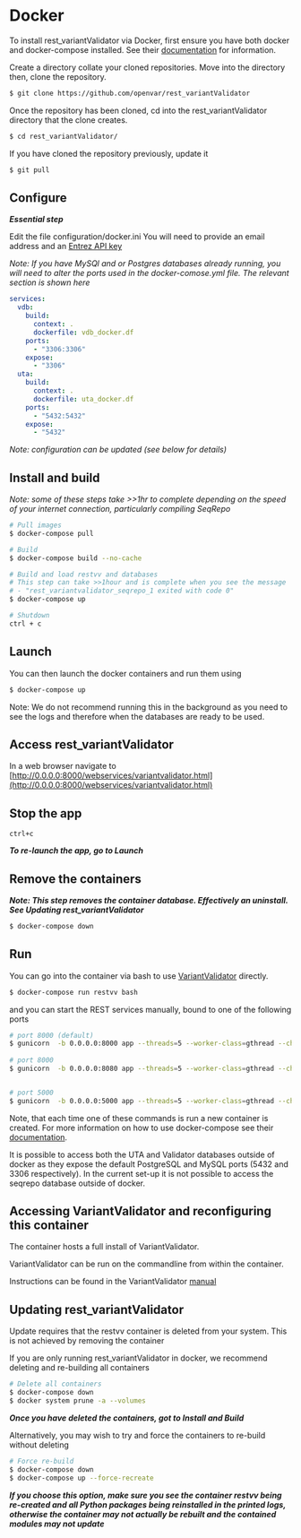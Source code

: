 # Docker

To install rest_variantValidator via Docker, first ensure you have both docker and docker-compose installed. 
See their [documentation](https://docs.docker.com/compose/install/) for information.

Create a directory collate your cloned repositories. Move into the directory then, clone the repository. 

```bash
$ git clone https://github.com/openvar/rest_variantValidator
```

Once the repository has been cloned, cd into the rest_variantValidator directory that the clone creates.
```bash
$ cd rest_variantValidator/
``` 

If you have cloned the repository previously, update it

```bash
$ git pull
```

## Configure

***Essential step***

Edit the file configuration/docker.ini
You will need to provide an email address and an 
[Entrez API key](https://ncbiinsights.ncbi.nlm.nih.gov/2017/11/02/new-api-keys-for-the-e-utilities/)

*Note: If you have MySQl and or Postgres databases already running, you will need to alter the ports used in the 
docker-comose.yml file. The relevant section is shown here*
```yml
services:
  vdb:
    build:
      context: .
      dockerfile: vdb_docker.df
    ports:
      - "3306:3306"
    expose:
      - "3306"
  uta:
    build:
      context: .
      dockerfile: uta_docker.df
    ports:
      - "5432:5432"
    expose:
      - "5432"
``` 

*Note: configuration can be updated (see below for details)*

## Install and build

*Note: some of these steps take >>1hr to complete depending on the speed of your internet connection, particularly 
compiling SeqRepo*

```bash
# Pull images
$ docker-compose pull

# Build
$ docker-compose build --no-cache

# Build and load restvv and databases
# This step can take >>1hour and is complete when you see the message
# - "rest_variantvalidator_seqrepo_1 exited with code 0"
$ docker-compose up

# Shutdown
ctrl + c
```

## Launch
You can then launch the docker containers and run them using

```bash
$ docker-compose up
```

Note: We do not recommend running this in the background as you need to see the logs and therefore when the databases 
are ready to be used.

## Access rest_variantValidator
In a web browser navigate to
[http://0.0.0.0:8000/webservices/variantvalidator.html](http://0.0.0.0:8000/webservices/variantvalidator.html)

## Stop the app
`ctrl+c`

***To re-launch the app, go to Launch***

## Remove the containers
***Note: This step removes the container database. Effectively an uninstall. See Updating rest_variantValidator***
```bash
$ docker-compose down
```

## Run
You can go into the container via bash to use
[VariantValidator](https://github.com/openvar/variantValidator/blob/master/docs/MANUAL.md) directly.

```bash
$ docker-compose run restvv bash
```

and you can start the REST services manually, bound to one of the following ports
```bash
# port 8000 (default)
$ gunicorn  -b 0.0.0.0:8000 app --threads=5 --worker-class=gthread --chdir ./rest_variantValidator/
 
# port 8000
$ gunicorn  -b 0.0.0.0:8080 app --threads=5 --worker-class=gthread --chdir ./rest_variantValidator/


# port 5000
$ gunicorn  -b 0.0.0.0:5000 app --threads=5 --worker-class=gthread --chdir ./rest_variantValidator/
```


Note, that each time one of these commands is run a new container is created. 
For more information on how to use docker-compose see their [documentation](https://docs.docker.com/compose/).

It is possible to access both the UTA and Validator databases outside of docker as they expose the
 default PostgreSQL and MySQL ports (5432 and 3306 respectively). In the current set-up it is not possible to 
 access the seqrepo database outside of docker.
 

## Accessing VariantValidator and reconfiguring this container
The container hosts a full install of VariantValidator. 

VariantValidator can be run on the commandline from within the container. 

Instructions can be found in the VariantValidator [manual](https://github.com/openvar/variantValidator/blob/master/docs/MANUAL.md)

## Updating rest_variantValidator
Update requires that the restvv container is deleted from your system. This is not achieved by removing the container

If you are only running rest_variantValidator in docker, we recommend deleting and re-building all containers

```bash
# Delete all containers
$ docker-compose down
$ docker system prune -a --volumes
```

***Once you have deleted the containers, got to Install and Build***

Alternatively, you may wish to try and force the containers to re-build without deleting

```bash
# Force re-build
$ docker-compose down
$ docker-compose up --force-recreate
```

***If you choose this option, make sure you see the container restvv being re-created and all Python packages being 
reinstalled in the printed logs, otherwise the container may not actually be rebuilt and the contained modules may not
 update***